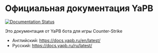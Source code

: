 # Официальная документация YaPB
[![Documentation Status](https://readthedocs.org/projects/yapb/badge/?version=latest)](https://docs.yapb.ru/en/latest/?badge=latest)

Это документация от YaPB бота для игры Counter-Strike

* Английский: https://docs.yapb.ru/en/latest/
* Русский: https://docs.yapb.ru/ru/latest/
